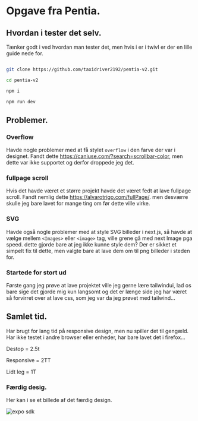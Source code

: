 
# Opgave fra Pentia.

## Hvordan i tester det selv.

Tænker godt i ved hvordan man tester det, men hvis i er i twivl er der en lille guide nede for.

```bash

git clone https://github.com/taxidriver2192/pentia-v2.git

cd pentia-v2

npm i

npm run dev

```

## Problemer.
### Overflow
Havde nogle problemer med at få stylet `overflow` i den farve der var i designet.
Fandt dette https://caniuse.com/?search=scrollbar-color, men dette var ikke supportet og derfor droppede jeg det.

### fullpage scroll
Hvis det havde været et større projekt havde det været fedt at lave fullpage scroll. Fandt nemlig dette https://alvarotrigo.com/fullPage/.
men desværre skulle jeg bare lavet for mange ting om før dette ville virke.

### SVG
Havde også nogle problemer med at style SVG billeder i next.js, så havde at vælge mellem `<Images>` eller `<image>` tag, ville grene gå med next Image pga speed. dette gjorde bare at jeg ikke kunne style dem? Der er sikket et simpelt fix til dette, men valgte bare at lave dem om til png billeder i steden for.

### Startede for stort ud
Første gang jeg prøve at lave projektet ville jeg gerne lære tailwindui, lad os bare sige det gjorde mig kun langsomt og det er længe side jeg har været så forvirret over at lave css, som jeg var da jeg prøvet med tailwind...

## Samlet tid.

Har brugt for lang tid på responsive design, men nu spiller det til gengæld. Har ikke testet i andre browser eller enheder, har bare lavet det i firefox...

Destop = 2.5t

Responsive = 2TT

Lidt leg = 1T

### Færdig desig.

Her kan i se et billede af det færdig design.


<img alt="expo sdk" src="https://github.com/taxidriver2192/pentia-v2/blob/main/images/Pentia-design.jpg">
